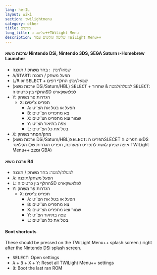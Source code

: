```yaml
---
lang: he-IL
layout: wiki
section: twilightmenu
category: other
title: מקשים
long_title: שליטה ב++TWiLight Menu
description: שליטה ומקשים עבור TWiLight Menu++
---
```


#### ערכות נושא Nintendo DSi, Nintendo 3DS, SEGA Saturn ו-Homebrew Launcher
- <kbd>שמאל</kbd>/<kbd>ימין </kbd>: בחר משחק / תוכנה
- <kbd class="face">A</kbd>/<kbd>START</kbd>: הפעל משחק / תוכנה
- <kbd class="l">L</kbd>/<kbd class="r">R</kbd> or <kbd>SELECT</kbd> + <kbd>שמאל</kbd>/<kbd>ימין</kbd>: החלף דפים
- (ערכות נושא DSi/Saturn/HBL) <kbd>SELECT</kbd> + <kbd>למעלה</kbd>/<kbd>למטה</kbd> & שחרור <kbd>SELECT</kbd>: החלף בין כרטיס הSD לפלאשקארט
- <kbd class="face">Y</kbd>: הגדרות פר משחק
   - <kbd class="face">X</kbd>: תפריט צ'יטים
      - <kbd class="face">A</kbd>: הפעל או בטל את הצ'יט
      - <kbd class="face">B</kbd>: צא מתפריט הצ'יטים
      - <kbd class="face">X</kbd>: שמור וצא מתפריט הצ'יטים
      - <kbd class="face">Y</kbd>: צפה בתיאור הצ'יט
      - <kbd class="l">L</kbd>: בטל את כל הצ'יטים
- <kbd class="face">X</kbd>: מחק/הסתר משחק
- (ערכות נושא DSi/Saturn/HBL)<kbd>SELECT</kbd>: תפריט הSLECET או תפריט הDS הקלאסי (איפה שניתן לגשת לתפריט המערכת, תפריט הגדרות של TWiLight Menu++ ומצב GBA)

#### ערכת נושא R4
- <kbd>למעלה</kbd>/<kbd>למטה</kbd>: בחר משחק / תוכנה
- <kbd class="face">A</kbd>: הפעל משחק/תוכנה
- <kbd class="l">L</kbd>: החלף בין כרטיס הSD לפלאשקארט
- <kbd class="face">Y</kbd>: הגדרות פר משחק
   - <kbd class="face">X</kbd>: תפריט צ'יטים
      - <kbd class="face">A</kbd>: הפעל או בטל את הצ'יט
      - <kbd class="face">B</kbd>: צא מתפריט הצ'יטים
      - <kbd class="face">X</kbd>: שמור וצא מתפריט הצ'יטים
      - <kbd class="face">Y</kbd>: צפה בתיאור הצ'יט
      - <kbd class="l">L</kbd>: בטל את כל הצ'יטים

#### Boot shortcuts
These should be pressed on the TWiLight Menu++ splash screen / right after the Nintendo DSi splash screen.

- <kbd>SELECT</kbd>: Open settings
- <kbd class="face">A</kbd> + <kbd class="face">B</kbd> + <kbd class="face">X</kbd> + <kbd class="face">Y</kbd>: Reset all TWiLight Menu++ settings
- <kbd class="face">B</kbd>: Boot the last ran ROM
